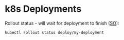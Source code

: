 # k8s Deployments

Rollout status - will wait for deployment to finish ([SO](https://stackoverflow.com/a/44700438/125246)):

```bash
kubectl rollout status deploy/my-deployment
```
